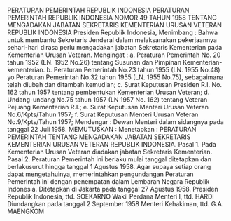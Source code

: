  PERATURAN PEMERINTAH REPUBLIK INDONESIA PERATURAN PEMERINTAH REPUBLIK INDONESIA NOMOR 49 TAHUN 1958 TENTANG MENGADAKAN JABATAN SEKRETARIS KEMENTERIAN URUSAN VETERAN REPUBLIK INDONESIA Presiden Republik Indonesia,
Menimbang :
 Bahwa untuk membantu Sekretaris Jenderal dalam melaksanakan pekerjaannya sehari-hari dirasa perlu mengadakan jabatan Sekretaris Kementerian pada Kementerian Urusan Veteran. Mengingat :
a. Peraturan Pemerintah No. 20 tahun 1952 (LN. 1952 No.26) tentang Susunan dan Pimpinan Kementerian-kementerian.
b. Peraturan Pemerintah No.23 tahun 1955 (LN. 1955 No.48) yo Peraturan Pemerintah No.32 tahun 1955 (LN. 1955 No.75), sebagaimana telah diubah dan ditambah kemudian;
c. Surat Keputusan Presiden R.I. No. 162 tahun 1957 tentang pembentukan Kementerian Urusan Veteran;
d. Undang-undang No.75 tahun 1957 (LN 1957 No. 162) tentang Veteran Pejuang Kementerian R.I.;
e. Surat Keputusan Menteri Urusan Veteran No.6/Kpts/Tahun 1957;
f. Surat Keputusan Menteri Urusan Veteran No.9/Kpts/Tahun 1957; Mendengar : Dewan Menteri dalam sidangnya pada tanggal 22 Juli 1958.
MEMUTUSKAN :
 Menetapkan : PERATURAN PEMERINTAH TENTANG MENGADAKAN JABATAN SEKRETARIS KEMENTERIAN URUSAN VETERAN REPUBLIK INDONESIA. Pasal 1. Pada Kementerian Urusan Veteran diadakan jabatan Sekretaris Kementerian. Pasal 2. Peraturan Pemerintah ini berlaku mulai tanggal ditetapkan dan berlakusurut hingga tanggal 1 Agustus 1958. Agar supaya setiap orang dapat mengetahuinya, memerintahkan pengundangan Peraturan Pemerintah ini dengan penempatan dalam Lembaran Negara Republik Indonesia. Ditetapkan di Jakarta pada tanggal 27 Agustus 1958. Presiden Republik Indonesia, ttd. SOEKARNO Wakil Perdana Menteri I, ttd. HARDI Diundangkan pada tanggal 2 September 1958 Menteri Kehakiman, ttd. G.A. MAENGKOM